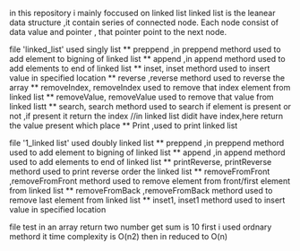 in this repository i mainly foccused on linked list
linked list is the leanear data structure ,it contain series of connected node.
Each node consist of data value and pointer , that pointer point to the next node.


file 'linked_list' used singly list
** preppend ,in preppend methord used to add element to bigning of linked list
** append ,in append methord used to add elements to end of linked list
** inset, inset methord used to insert value in specified location 
** reverse ,reverse methord used to reverse the array
** removeIndex, removeIndex used  to remove that index element from linked list
** removeValue, removeValue used to remove that value from linked listt
** search, search methord used to search if element is present or not ,if present it return the index //in linked list didit have index,here return the value present which place
** Print ,used to print linked list


file '1_linked list' used doubly linked list
** preppend ,in preppend methord used to add element to bigning of linked list
** append ,in append methord used to add elements to end of linked list
** printReverse, printReverse methord used to print reverse order the linked list
** removeFromFront ,removeFromFront methord used to remove element from front/first element from linked list
** removeFromBack ,removeFromBack methord used to remove last element from linked list
** inset1, inset1 methord used to insert value in specified location 


file test 
 in an array  return two number get sum is 10
 first i used ordnary methord it time complexity is O(n2)
 then in reduced to O(n)

